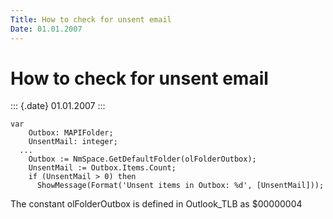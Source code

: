 ```yaml
---
Title: How to check for unsent email
Date: 01.01.2007
---
```



How to check for unsent email
=============================

::: {.date}
01.01.2007
:::

    var
        Outbox: MAPIFolder;
        UnsentMail: integer;
      ...
        Outbox := NmSpace.GetDefaultFolder(olFolderOutbox);
        UnsentMail := Outbox.Items.Count;
        if (UnsentMail > 0) then
          ShowMessage(Format('Unsent items in Outbox: %d', [UnsentMail]));

The constant olFolderOutbox is defined in Outlook\_TLB as \$00000004

